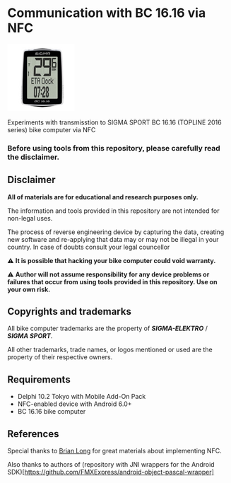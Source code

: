 # Communication with BC 16.16 via NFC

![BC 16.16 Thumbnail](bc1616_thumb.jpg)

Experiments with transmisstion to SIGMA SPORT BC 16.16 (TOPLINE 2016 series) bike computer via NFC

### Before using tools from this repository, please carefully read the disclaimer.

## Disclaimer

**All of materials are for educational and research purposes only.**

The information and tools provided in this repository are not intended for non-legal uses.

The process of reverse engineering device by capturing the data, creating new software and re-applying that data may or may not be illegal in your country. In case of doubts consult your legal councellor

:warning: **It is possible that hacking your bike computer could void warranty.**

:warning: **Author will not assume responsibility for any device problems or failures that occur from using tools provided in this repository. Use on your own risk.**

## Copyrights and trademarks

All bike computer trademarks are the property of **_SIGMA-ELEKTRO_** / **_SIGMA SPORT_**.

All other trademarks, trade names, or logos mentioned or used are the property of their respective owners.

## Requirements

* Delphi 10.2 Tokyo with Mobile Add-On Pack
* NFC-enabled device with Android 6.0+
* BC 16.16 bike computer

## References

Special thanks to [Brian Long](http://blong.com) for great materials about implementing NFC.

Also thanks to authors of (repository with JNI wrappers for the Android SDK)[https://github.com/FMXExpress/android-object-pascal-wrapper]